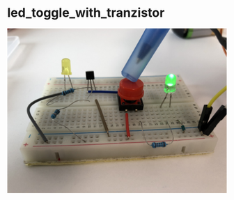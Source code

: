 # led_toggle_with_tranzistor
![Image of Yaktocat](https://github.com/RujoiRazvan/led_toggle_with_tranzistor/blob/a81f0d59e185cc9ae96acc29876f01d3175654ff/2.jpg)
